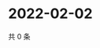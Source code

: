 # 2022-02-02

共 0 条

<!-- BEGIN WEIBO -->
<!-- 最后更新时间 Wed Feb 02 2022 12:00:45 GMT+0800 (China Standard Time) -->

<!-- END WEIBO -->
